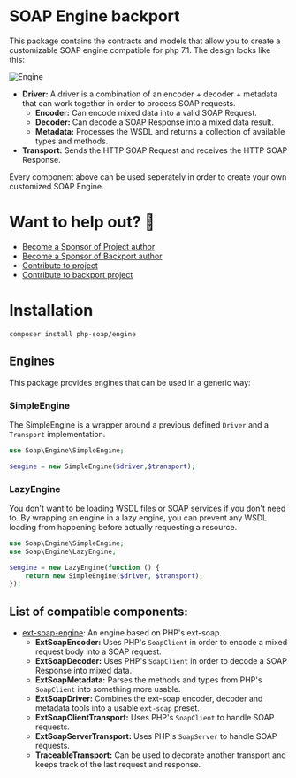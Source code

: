 # SOAP Engine backport

This package contains the contracts and models that allow you to create a customizable SOAP engine compatible for php 7.1.
The design looks like this:

![Engine](docs/engine.png)

* **Driver:** A driver is a combination of an encoder + decoder + metadata that can work together in order to process SOAP requests.
    * **Encoder:** Can encode mixed data into a valid SOAP Request.
    * **Decoder:** Can decode a SOAP Response into a mixed data result.
    * **Metadata:** Processes the WSDL and returns a collection of available types and methods.
* **Transport:** Sends the HTTP SOAP Request and receives the HTTP SOAP Response.

Every component above can be used seperately in order to create your own customized SOAP Engine.

# Want to help out? 💚

- [Become a Sponsor of Project author](https://github.com/php-soap/.github/blob/main/HELPING_OUT.md#sponsor)
- [Become a Sponsor of Backport author](https://github.com/php-soap-backports/.github/blob/main/HELPING_OUT.md#sponsor)
- [Contribute to project](https://github.com/php-soap/.github/blob/main/HELPING_OUT.md#contribute)
- [Contribute to backport project](https://github.com/php-soap-backports/.github/blob/main/HELPING_OUT.md#contribute)

# Installation

```shell
composer install php-soap/engine
```

## Engines

This package provides engines that can be used in a generic way:

### SimpleEngine

The SimpleEngine is a wrapper around a previous defined `Driver` and a `Transport` implementation.

```php
use Soap\Engine\SimpleEngine;

$engine = new SimpleEngine($driver,$transport);
```

### LazyEngine

You don't want to be loading WSDL files or SOAP services if you don't need to.
By wrapping an engine in a lazy engine, you can prevent any WSDL loading from happening before actually requesting a resource.

```php
use Soap\Engine\SimpleEngine;
use Soap\Engine\LazyEngine;

$engine = new LazyEngine(function () {
    return new SimpleEngine($driver, $transport);
});
```

## List of compatible components:

* [ext-soap-engine](https://github.com/php-soap-backports/ext-soap-engine): An engine based on PHP's ext-soap.
    * **ExtSoapEncoder:** Uses PHP's `SoapClient` in order to encode a mixed request body into a SOAP request.
    * **ExtSoapDecoder:** Uses PHP's `SoapClient` in order to decode a SOAP Response into mixed data.
    * **ExtSoapMetadata:** Parses the methods and types from PHP's `SoapClient` into something more usable.
    * **ExtSoapDriver:** Combines the ext-soap encoder, decoder and metadata tools into a usable `ext-soap` preset.
    * **ExtSoapClientTransport:** Uses PHP's `SoapClient` to handle SOAP requests.
    * **ExtSoapServerTransport:** Uses PHP's `SoapServer` to handle SOAP requests.
    * **TraceableTransport:** Can be used to decorate another transport and keeps track of the last request and response.